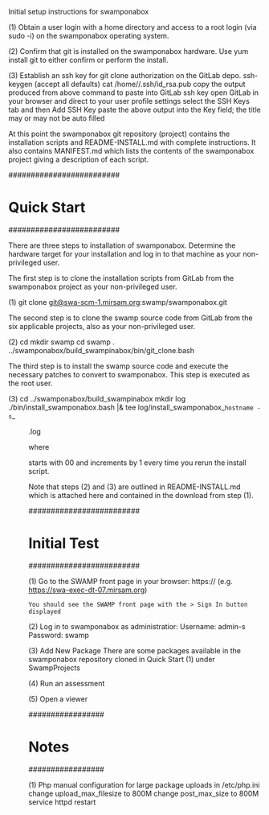 Initial setup instructions for swamponabox

(1)	Obtain a user login with a home directory and access to a root login (via sudo -i) on the swamponabox
	operating system.

(2)	Confirm that git is installed on the swamponabox hardware.  Use yum install git to either confirm or
	perform the install.

(3)	Establish an ssh key for git clone authorization on the GitLab depo.
	ssh-keygen (accept all defaults)
	cat /home/<username>/.ssh/id_rsa.pub
	copy the output produced from above command to paste into GitLab ssh key
	open GitLab in your browser and direct to your user profile settings
	select the SSH Keys tab and then Add SSH Key
	paste the above output into the Key field; the title may or may not be auto filled

At this point the swamponabox git repository (project) contains the installation scripts and README-INSTALL.md with
complete instructions.  It also contains MANIFEST.md which lists the contents of the swamponabox project giving
a description of each script.

#########################
#	Quick Start	#
#########################

There are three steps to installation of swamponabox. 
Determine the hardware target for your installation and log in to that machine as your non-privileged user.

The first step is to clone the installation scripts from GitLab from the swamponabox project as 
your non-privileged user.

(1)     git clone git@swa-scm-1.mirsam.org:swamp/swamponabox.git

The second step is to clone the swamp source code from GitLab from the
six applicable projects, also as your non-privileged user.

(2)     cd
	mkdir swamp
        cd swamp
        . ../swamponabox/build_swampinabox/bin/git_clone.bash

The third step is to install the swamp source code and execute the
necessary patches to convert to swamponabox.  This step is executed as
the root user.

(3)     cd ../swamponabox/build_swampinabox
	mkdir log
	./bin/install_swamponabox.bash <username> |& tee log/install_swamponabox_`hostname -s`_<dd>.log

where <dd> starts with 00 and increments by 1 every time you rerun the install script.

Note that steps (2) and (3) are outlined in README-INSTALL.md which is
attached here and contained in the download from step (1).

#########################
#	Initial Test	#
#########################

(1)	Go to the SWAMP front page in your browser:
	https://<hostname>	(e.g. https://swa-exec-dt-07.mirsam.org)

	You should see the SWAMP front page with the > Sign In button displayed

(2)	Log in to swamponabox as administratior:
	Username: admin-s
	Password: swamp

(3)	Add New Package
	There are some packages available in the swamponabox repository cloned in Quick Start (1) under SwampProjects

(4)	Run an assessment

(5)	Open a viewer

#################
#	Notes	#
#################

(1)	Php manual configuration for large package uploads
	in /etc/php.ini
	change upload_max_filesize to 800M
	change post_max_size to 800M
	service httpd restart
